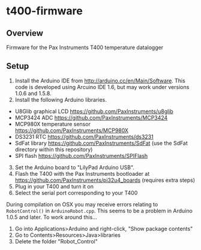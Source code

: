 # t400-firmware

## Overview
Firmware for the Pax Instruments T400 temperature datalogger

## Setup
1. Install the Arduino IDE from http://arduino.cc/en/Main/Software. This code is developed using Arcuino IDE 1.6, but may work under versions 1.0.6 and 1.5.8.
2. Install the following Arduino libraries.
  - U8Glib graphical LCD https://github.com/PaxInstruments/u8glib
  - MCP3424 ADC https://github.com/PaxInstruments/MCP3424
  - MCP980X temperature sensor https://github.com/PaxInstruments/MCP980X
  - DS3231 RTC https://github.com/PaxInstruments/ds3231
  - SdFat library https://github.com/PaxInstruments/SdFat (use the SdFat directory within this repository)
  - SPI flash https://github.com/PaxInstruments/SPIFlash
3. Set the Arduino board to "LilyPad Arduino USB".
4. Flash the T400 with the Pax Instruments bootloader at https://github.com/PaxInstruments/pi32u4_boards (requires extra steps)
4. Plug in your T400 and turn it on
5. Select the serial port corresponding to your T400

During compilation on OSX you may receive errors relating to `RobotControl()` in `ArduinoRobot.cpp`. This seems to be a problem in Arduino 1.0.5 and later. To work around this...

1. Go into Applications>Arduino and right-click, "Show package contents"
2. Go to Contents>Resources>Java>libraries
3. Delete the folder "Robot_Control"
